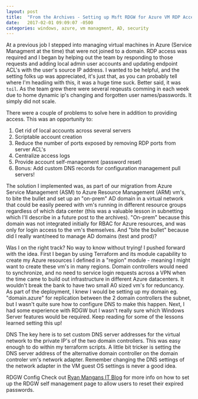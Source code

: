 ```yaml
---
layout: post
title:  "From the Archives - Setting up Msft RDGW for Azure VM RDP Access"
date:   2017-02-01 09:09:07 -0500
categories: windows, azure, vm managment, AD, security
---
```

At a previous job I stepped into managing virtual machines in Azure (Service Managment at the time) that were not joined to a domain.  RDP access was required and I began by helping out the team by responding to those requests and adding local admin user accounts and updating endpoint ACL's with the user's source IP address.  I wanted to be helpful, and the setting folks up was appreciated, it's just that, as you can probably tell where I'm headiing with this, it was a huge time suck.  Better said, it was `toil`.  As the team grew there were several reqeusts comming in each week due to home dynamic ip's changing and forgotten user names/passwords.  It simply did not scale.

There were a couple of problems to solve here in addition to providing access.  This was an opportunity to:
1.  Get rid of local accounts across several servers
2.  Scriptable account creation
3.  Reduce the number of ports exposed by removing RDP ports from server ACL's
4.  Centralize access logs
5.  Provide account self-management (password reset)
6.  Bonus: Add custom DNS records for configuration management pull servers!

The solution I implemented was, as part of our migration from Azure Service Management (ASM) to Azure Resource Management (ARM) vm's, to bite the bullet and set up an "on-prem" AD domain in a virtual network that could be easily peered with vm's running in different resource groups regardless of which data center (this was a valuable lesson in subnetting which I'll describe in a future post to the archives).  "On-prem" because this domain was not integrated initially for RBAC for Azure resources, and was only for login access to the vm's themselves. And "bite the bullet" because did I really want/need to manage AD domains (test and prod)?

Was I on the right track?  No way to know without trying!  I pushed forward with the idea.  First I began by using Terraform and its module capability to create my Azure resources I defined in a "region" module - meaning I might want to create these vm's in many regions.  Domain controllers would need to synchronize, and no need to service login requests across a VPN when the time came to build out infrastructure in different Azure datacenters.  It wouldn't break the bank to have two small A0 sized vm's for reduncancy.  As part of the deployment, I knew I would be setting up my domain eg. "domain.azure" for replication between the 2 domain controllers the subnet, but I wasn't quite sure how to configure DNS to make this happen.  Next, I had some experience with RDGW but I wasn't really sure which Windows Server features would be required.  Keep reading for some of the lessons learned setting this up!

DNS
The key here is to set custom DNS server addresses for the virtual network to the private IP's of the two domain controllers.  This was easy enough to do within my terraform scripts.  A little bit tricker is setting the DNS server address of the alternative domain controller on the domain controler vm's network adapter.  Remember changing the DNS settings of the network adapter in the VM guest OS settings is never a good idea.

RDGW Config
Check out [Ryan Mangans IT Blog][add-rdgw-password-reset] for more info on how to set up the RDGW self management page to allow users to reset their expired passwords.

[add-rdgw-password-reset]: https://ryanmangansitblog.com/2013/03/11/add-password-reset-feature-to-remote-desktop-web-access-2012/

